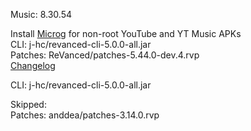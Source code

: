 Music: 8.30.54  

Install [Microg](https://github.com/ReVanced/GmsCore/releases) for non-root YouTube and YT Music APKs  
CLI: j-hc/revanced-cli-5.0.0-all.jar  
Patches: ReVanced/patches-5.44.0-dev.4.rvp  
[Changelog](https://github.com/ReVanced/revanced-patches/releases/tag/v5.44.0-dev.4)

CLI: j-hc/revanced-cli-5.0.0-all.jar    

Skipped:  
Patches: anddea/patches-3.14.0.rvp          
